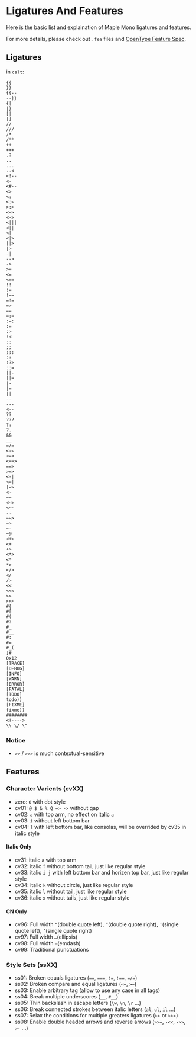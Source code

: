 # Ligatures And Features

Here is the basic list and explaination of Maple Mono ligatures and features.

For more details, please check out `.fea` files and [OpenType Feature Spec](https://adobe-type-tools.github.io/afdko/OpenTypeFeatureFileSpecification.html).

## Ligatures

in `calt`:

```
{{
}}
{{--
--}}
{|
|}
[|
|]
//
///
/*
/**
++
+++
.?
..
...
..<
<!--
<-
<#--
<>
<:
<:<
>:>
<=>
<->
<|||
<||
<|
<|>
||>
|>
-|
-->
->
>=
<=
<==
!!
!=
!==
=!=
=>
==
=:=
:=:
:=
:>
:<
::
;;
;;;
:?
:?>
::=
||-
||=
|-
|=
||
--
---
<--
??
???
?:
?.
&&
__
=/=
<-<
<=<
<==>
==>
>=>
<-|
<=|
|=>
<~
~~
<~>
<~~
-~
~~>
~>
~-
~@
<+>
<+
+>
<*>
<*
*>
</>
</
/>
<<
<<<
>>
>>>
#{
#[
#(
#?
#_
#__
#:
#=
#_(
]#
0x12
[TRACE]
[DEBUG]
[INFO]
[WARN]
[ERROR]
[FATAL]
[TODO]
todo))
[FIXME]
fixme))
########
<!---->
\\ \/ \"
```

### Notice

- `>>` / `>>>` is much contextual-sensitive

## Features

### Character Varients (cvXX)

- zero: `0` with dot style
- cv01: `@ $ & % Q => ->` without gap
- cv02: `a` with top arm, no effect on italic `a`
- cv03: `i` without left bottom bar
- cv04: `l` with left bottom bar, like consolas, will be overrided by cv35 in italic style

#### Italic Only
- cv31: italic `a` with top arm
- cv32: italic `f` without bottom tail, just like regular style
- cv33: italic `i j` with left bottom bar and horizen top bar, just like regular style
- cv34: italic `k` without circle, just like regular style
- cv35: italic `l` without tail, just like regular style
- cv36: italic `x` without tails, just like regular style

#### CN Only

- cv96: Full width `“`(double quote left), `”`(double quote right), `‘`(single quote left), `’`(single quote right)
- cv97: Full width `…`(ellipsis)
- cv98: Full width `—`(emdash)
- cv99: Traditional punctuations

### Style Sets (ssXX)

- ss01: Broken equals ligatures (`==`, `===`, `!=`, `!==`, `=/=`)
- ss02: Broken compare and equal ligatures (`<=`, `>=`)
- ss03: Enable arbitrary tag (allow to use any case in all tags)
- ss04: Break multiple underscores (`__`, `#__`)
- ss05: Thin backslash in escape letters (`\w`, `\n`, `\r` ...)
- ss06: Break connected strokes between italic letters (`al`, `ul`, `il` ...)
- ss07: Relax the conditions for multiple greaters ligatures (`>>` or `>>>`)
- ss08: Enable double headed arrows and reverse arrows (`>>=`, `-<<`, `->>`, `>-` ...)
